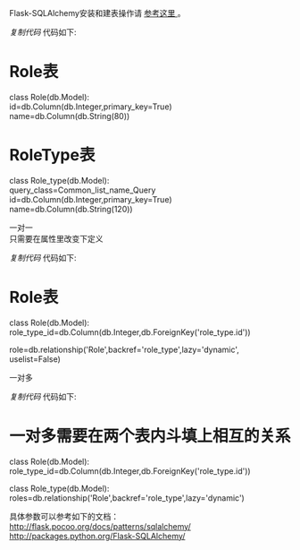 Flask-SQLAlchemy安装和建表操作请 [ 参考这里 ](https://www.jb51.net/article/34000.htm) 。  
  

_复制代码_ 代码如下:

  
# Role表  
class Role(db.Model):  
id=db.Column(db.Integer,primary_key=True)  
name=db.Column(db.String(80))  
  
# RoleType表  
class Role_type(db.Model):  
query_class=Common_list_name_Query  
id=db.Column(db.Integer,primary_key=True)  
name=db.Column(db.String(120))  

一对一  
只需要在属性里改变下定义

_复制代码_ 代码如下:

  
# Role表  
class Role(db.Model):  
role_type_id=db.Column(db.Integer,db.ForeignKey('role_type.id'))  
  
role=db.relationship('Role',backref='role_type',lazy='dynamic', uselist=False)  

一对多

_复制代码_ 代码如下:

  
# 一对多需要在两个表内斗填上相互的关系  
class Role(db.Model):  
role_type_id=db.Column(db.Integer,db.ForeignKey('role_type.id'))  
  
class Role_type(db.Model):  
roles=db.relationship('Role',backref='role_type',lazy='dynamic')  

具体参数可以参考如下的文档：  
[ http://flask.pocoo.org/docs/patterns/sqlalchemy/
](http://flask.pocoo.org/docs/patterns/sqlalchemy/)  
[ http://packages.python.org/Flask-SQLAlchemy/
](http://packages.python.org/Flask-SQLAlchemy/)

